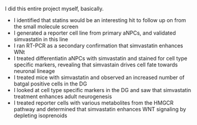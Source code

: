 I did this entire project myself, basically.

* I identified that statins would be an interesting hit to follow up on from the small molecule screen
* I generated a reporter cell line from primary aNPCs, and validated simvastatin in this line
* I ran RT-PCR as a secondary confirmation that simvastatin enhances WNt
* I treated differentiatin aNPCs with simvastatin and stained for cell type specific markers, revealing that simvastain drives cell fate towards neuronal lineage
* I treated mice with simvastatin and observed an increased number of batgal positive cells in the DG
* I looked at cell type specific markers in the DG and saw that simvastatin treatment enhances adult neurogenesis
* I treated reporter cells with various metabolites from the HMGCR pathway and determined that simvastatin enhances WNT signaling by depleting isoprenoids

